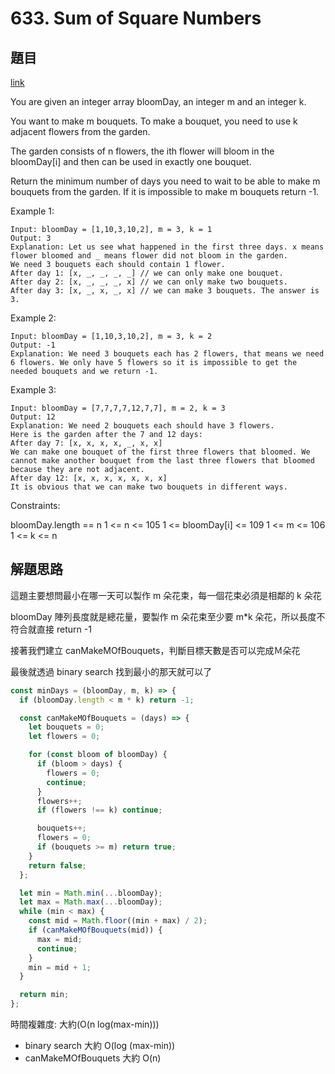 # 633. Sum of Square Numbers

## 題目

[link](https://leetcode.com/problems/minimum-number-of-days-to-make-m-bouquets/description/?envType=daily-question&envId=2024-06-19)

You are given an integer array bloomDay, an integer m and an integer k.

You want to make m bouquets. To make a bouquet, you need to use k adjacent flowers from the garden.

The garden consists of n flowers, the ith flower will bloom in the bloomDay[i] and then can be used in exactly one bouquet.

Return the minimum number of days you need to wait to be able to make m bouquets from the garden. If it is impossible to make m bouquets return -1.

Example 1:

```
Input: bloomDay = [1,10,3,10,2], m = 3, k = 1
Output: 3
Explanation: Let us see what happened in the first three days. x means flower bloomed and _ means flower did not bloom in the garden.
We need 3 bouquets each should contain 1 flower.
After day 1: [x, _, _, _, _] // we can only make one bouquet.
After day 2: [x, _, _, _, x] // we can only make two bouquets.
After day 3: [x, _, x, _, x] // we can make 3 bouquets. The answer is 3.
```

Example 2:

```
Input: bloomDay = [1,10,3,10,2], m = 3, k = 2
Output: -1
Explanation: We need 3 bouquets each has 2 flowers, that means we need 6 flowers. We only have 5 flowers so it is impossible to get the needed bouquets and we return -1.
```

Example 3:

```
Input: bloomDay = [7,7,7,7,12,7,7], m = 2, k = 3
Output: 12
Explanation: We need 2 bouquets each should have 3 flowers.
Here is the garden after the 7 and 12 days:
After day 7: [x, x, x, x, _, x, x]
We can make one bouquet of the first three flowers that bloomed. We cannot make another bouquet from the last three flowers that bloomed because they are not adjacent.
After day 12: [x, x, x, x, x, x, x]
It is obvious that we can make two bouquets in different ways.
```

Constraints:

bloomDay.length == n
1 <= n <= 105
1 <= bloomDay[i] <= 109
1 <= m <= 106
1 <= k <= n

## 解題思路

這題主要想問最小在哪一天可以製作 m 朵花束，每一個花束必須是相鄰的 k 朵花

bloomDay 陣列長度就是總花量，要製作 m 朵花束至少要 m\*k 朵花，所以長度不符合就直接 return -1

接著我們建立 canMakeMOfBouquets，判斷目標天數是否可以完成Ｍ朵花

最後就透過 binary search 找到最小的那天就可以了

```js
const minDays = (bloomDay, m, k) => {
  if (bloomDay.length < m * k) return -1;

  const canMakeMOfBouquets = (days) => {
    let bouquets = 0;
    let flowers = 0;

    for (const bloom of bloomDay) {
      if (bloom > days) {
        flowers = 0;
        continue;
      }
      flowers++;
      if (flowers !== k) continue;

      bouquets++;
      flowers = 0;
      if (bouquets >= m) return true;
    }
    return false;
  };

  let min = Math.min(...bloomDay);
  let max = Math.max(...bloomDay);
  while (min < max) {
    const mid = Math.floor((min + max) / 2);
    if (canMakeMOfBouquets(mid)) {
      max = mid;
      continue;
    }
    min = mid + 1;
  }

  return min;
};
```

時間複雜度: 大約(O(n log(max-min)))

- binary search 大約 O(log (max-min))
- canMakeMOfBouquets 大約 O(n)
